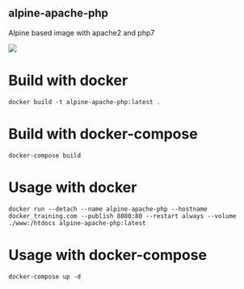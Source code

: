 ## alpine-apache-php
Alpine based image with apache2 and php7

[![](https://images.microbadger.com/badges/image/eriksoderblom/alpine-apache-php.svg)](https://microbadger.com/images/eriksoderblom/alpine-apache-php)

# Build with docker
`docker build -t alpine-apache-php:latest .`

# Build with docker-compose
`docker-compose build`

# Usage with docker

```
docker run --detach --name alpine-apache-php --hostname docker_training.com --publish 8080:80 --restart always --volume ./www:/htdocs alpine-apache-php:latest
```

# Usage with docker-compose

```
docker-compose up -d
```